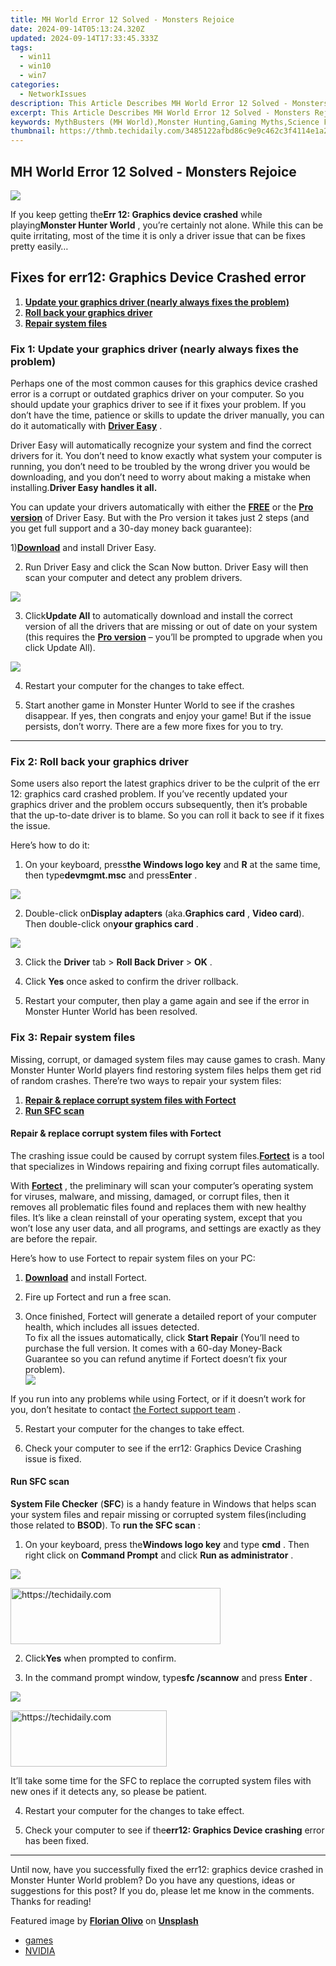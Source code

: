 ```yaml
---
title: MH World Error 12 Solved - Monsters Rejoice
date: 2024-09-14T05:13:24.320Z
updated: 2024-09-14T17:33:45.333Z
tags:
  - win11
  - win10
  - win7
categories:
  - NetworkIssues
description: This Article Describes MH World Error 12 Solved - Monsters Rejoice
excerpt: This Article Describes MH World Error 12 Solved - Monsters Rejoice
keywords: MythBusters (MH World),Monster Hunting,Gaming Myths,Science Fiction Errors,Reality vs Fantasy (MH World),Error Resolution (Video Games/TV Shows),MythSolved
thumbnail: https://thmb.techidaily.com/3485122afbd86c9e9c462c3f4114e1a2939bb988f69531afc473f2a12af7b022.jpg
---
```


## MH World Error 12 Solved - Monsters Rejoice

![](https://images.drivereasy.com/wp-content/uploads/2019/07/image-218.png)

 If you keep getting the**Err 12: Graphics device crashed** while playing**Monster Hunter World** , you’re certainly not alone. While this can be quite irritating, most of the time it is only a driver issue that can be fixes pretty easily…

## Fixes for err12: Graphics Device Crashed error

1. **[Update your graphics driver (nearly always fixes the problem)](#F1)**
2. **[Roll back your graphics driver](#F2)**
3. **[Repair system files](#RE)**

### Fix 1: Update your graphics driver (nearly always fixes the problem)

 Perhaps one of the most common causes for this graphics device crashed error is a corrupt or outdated graphics driver on your computer. So you should update your graphics driver to see if it fixes your problem. If you don’t have the time, patience or skills to update the driver manually, you can do it automatically with **[Driver Easy](https://tools.techidaily.com/drivereasy/download/)**  .

 Driver Easy will automatically recognize your system and find the correct drivers for it. You don’t need to know exactly what system your computer is running, you don’t need to be troubled by the wrong driver you would be downloading, and you don’t need to worry about making a mistake when installing.**Driver Easy handles it all.**

 You can update your drivers automatically with either the [**FREE**](https://tools.techidaily.com/drivereasy/download/) or the [**Pro version**](https://tools.techidaily.com/drivereasy/download/) of Driver Easy. But with the Pro version it takes just 2 steps (and you get full support and a 30-day money back guarantee):

 1)[**Download**](https://tools.techidaily.com/drivereasy/download/) and install Driver Easy.

 2) Run Driver Easy and click the Scan Now button. Driver Easy will then scan your computer and detect any problem drivers.

![](https://images.drivereasy.com/wp-content/uploads/2019/08/image-285.png)

 3) Click**Update All** to automatically download and install the correct version of all the drivers that are missing or out of date on your system (this requires the [**Pro version**](https://tools.techidaily.com/drivereasy/download/) – you’ll be prompted to upgrade when you click Update All).

![](https://images.drivereasy.com/wp-content/uploads/2019/08/image-283.png)

4) Restart your computer for the changes to take effect.

5) Start another game in Monster Hunter World to see if the crashes disappear. If yes, then congrats and enjoy your game! But if the issue persists, don’t worry. There are a few more fixes for you to try.

---

### Fix 2: Roll back your graphics driver

 Some users also report the latest graphics driver to be the culprit of the err 12: graphics card crashed problem. If you’ve recently updated your graphics driver and the problem occurs subsequently, then it’s probable that the up-to-date driver is to blame. So you can roll it back to see if it fixes the issue.

Here’s how to do it:

 1) On your keyboard, press**the Windows logo key** and **R**  at the same time, then type**devmgmt.msc** and press**Enter** .

![](https://images.drivereasy.com/wp-content/uploads/2019/07/image-215.png)

 2) Double-click on**Display adapters** (aka.**Graphics card** , **Video card**). Then double-click on**your graphics card** .

![](https://images.drivereasy.com/wp-content/uploads/2019/07/image-216.png)

 3) Click the **Driver** tab > **Roll Back Driver** \> **OK** .

 4) Click **Yes** once asked to confirm the driver rollback.

 5) Restart your computer, then play a game again and see if the error in Monster Hunter World has been resolved.

### Fix 3: Repair system files

 Missing, corrupt, or damaged system files may cause games to crash. Many Monster Hunter World players find restoring system files helps them get rid of random crashes. There’re two ways to repair your system files:

1. [**Repair & replace corrupt system files with Fortect**](#REIMAGE)
2. [**Run SFC scan**](#SFC)

#### Repair & replace corrupt system files with Fortect

 The crashing issue could be caused by corrupt system files.[**Fortect**](https://tools.techidaily.com/drivereasy/download/) is a tool that specializes in Windows repairing and fixing corrupt files automatically.

 With [](https://tools.techidaily.com/drivereasy/download/) **[Fortect](https://tools.techidaily.com/drivereasy/download/)**  , the preliminary will scan your computer’s operating system for viruses, malware, and missing, damaged, or corrupt files, then it removes all problematic files found and replaces them with new healthy files. It’s like a clean reinstall of your operating system, except that you won’t lose any user data, and all programs, and settings are exactly as they are before the repair.

Here’s how to use Fortect to repair system files on your PC:

 1) **[Download](https://tools.techidaily.com/drivereasy/download/)** [](https://tools.techidaily.com/drivereasy/download/) and install Fortect.

 2) Fire up Fortect and run a free scan.

 3) Once finished, Fortect will generate a detailed report of your computer health, which includes all issues detected.  
 To fix all the issues automatically, click **Start Repair** (You’ll need to purchase the full version. It comes with a 60-day Money-Back Guarantee so you can refund anytime if Fortect doesn’t fix your problem).  
![](https://images.drivereasy.com/wp-content/uploads/2023/07/fortectstartrepair.png)

 If you run into any problems while using Fortect, or if it doesn’t work for you, don’t hesitate to contact [](https://tools.techidaily.com/drivereasy/download/) [the Fortect support team](https://www.fortect.com/support/) .

5) Restart your computer for the changes to take effect.

6) Check your computer to see if the err12: Graphics Device Crashing issue is fixed.  

#### Run SFC scan

**System File Checker** (**SFC**) is a handy feature in Windows that helps scan your system files and repair missing or corrupted system files(including those related to **BSOD**). To **run the SFC scan** :

 1) On your keyboard, press the**Windows logo key**  and type **cmd** . Then right click on **Command Prompt** and click **Run as administrator** .

![](https://images.drivereasy.com/wp-content/uploads/2018/06/img_5b28ad73ad4a9.png)

<!-- affiliate ads begin -->
<a href="https://aligracehair.sjv.io/c/5597632/2115934/19272" target="_top" id="2115934">
  <img src="//a.impactradius-go.com/display-ad/19272-2115934" border="0" alt="https://techidaily.com" width="336" height="90"/>
</a>
<img height="0" width="0" src="https://aligracehair.sjv.io/i/5597632/2115934/19272" style="position:absolute;visibility:hidden;" border="0" />
<!-- affiliate ads end -->

 2) Click**Yes** when prompted to confirm.

 3) In the command prompt window, type**sfc /scannow** and press **Enter** .

![](https://images.drivereasy.com/wp-content/uploads/2018/06/img_5b28aee247664.jpg)

<!-- affiliate ads begin -->
<a href="https://bluettius.sjv.io/c/5597632/2139116/17108" target="_top" id="2139116">
  <img src="//a.impactradius-go.com/display-ad/17108-2139116" border="0" alt="https://techidaily.com" width="250" height="90"/>
</a>
<img height="0" width="0" src="https://bluettius.sjv.io/i/5597632/2139116/17108" style="position:absolute;visibility:hidden;" border="0" />
<!-- affiliate ads end -->

 It’ll take some time for the SFC to replace the corrupted system files with new ones if it detects any, so please be patient.

4) Restart your computer for the changes to take effect.

5) Check your computer to see if the**err12: Graphics Device crashing** error has been fixed.  

---

 Until now, have you successfully fixed the err12: graphics device crashed in Monster Hunter World problem? Do you have any questions, ideas or suggestions for this post? If you do, please let me know in the comments. Thanks for reading!

 Featured image by [**Florian Olivo**](https://unsplash.com/photos/Mf23RF8xArY)  on [**Unsplash**](https://unsplash.com/photos/Mf23RF8xArY)

* [games](https://tools.techidaily.com/drivereasy/download/)
* [NVIDIA](https://tools.techidaily.com/drivereasy/download/)

<ins class="adsbygoogle"
     style="display:block"
     data-ad-format="autorelaxed"
     data-ad-client="ca-pub-7571918770474297"
     data-ad-slot="1223367746"></ins>

<ins class="adsbygoogle"
     style="display:block"
     data-ad-client="ca-pub-7571918770474297"
     data-ad-slot="8358498916"
     data-ad-format="auto"
     data-full-width-responsive="true"></ins>



